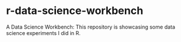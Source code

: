 # r-data-science-workbench
A Data Science Workbench: This repository is showcasing some data science experiments I did in R. 
